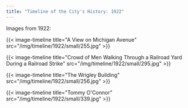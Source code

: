 ```yaml
---
title: "Timeline of the City's History: 1922"
---
```

Images from 1922:

{{< image-timeline title="A View on Michigan Avenue" src="/img/timeline/1922/small/255.jpg" >}}

{{< image-timeline title="Crowd of Men Walking Through a Railroad Yard During a Railroad Strike" src="/img/timeline/1922/small/295.jpg" >}}

{{< image-timeline title="The Wrigley Building" src="/img/timeline/1922/small/256.jpg" >}}

{{< image-timeline title="Tommy O'Connor" src="/img/timeline/1922/small/339.jpg" >}}
